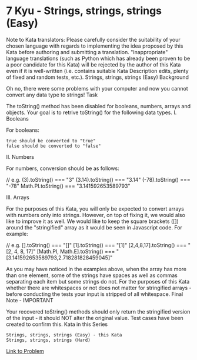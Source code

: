 # 7 Kyu - Strings, strings, strings (Easy)

Note to Kata translators: Please carefully consider the suitability of your chosen language with regards to implementing the idea proposed by this Kata before authoring and submitting a translation. "Inappropriate" language translations (such as Python which has already been proven to be a poor candidate for this Kata) will be rejected by the author of this Kata even if it is well-written (i.e. contains suitable Kata Description edits, plenty of fixed and random tests, etc.).
Strings, strings, strings (Easy)
Background

Oh no, there were some problems with your computer and now you cannot convert any data type to strings!
Task

The toString() method has been disabled for booleans, numbers, arrays and objects. Your goal is to retrive toString() for the following data types.
I. Booleans

For booleans:

    true should be converted to "true"
    false should be converted to "false"

II. Numbers

For numbers, conversion should be as follows:

// e.g.
(3).toString() === "3"
(3.14).toString() === "3.14"
(-78).toString() === "-78"
Math.PI.toString() === "3.141592653589793"

III. Arrays

For the purposes of this Kata, you will only be expected to convert arrays with numbers only into strings. However, on top of fixing it, we would also like to improve it as well. We would like to keep the square brackets ([]) around the "stringified" array as it would be seen in Javascript code. For example:

// e.g.
[].toString() === "[]"
[1].toString() === "[1]"
[2,4,8,17].toString() === "[2, 4, 8, 17]"
[Math.PI, Math.E].toString() === "[3.141592653589793,2.718281828459045]"

As you may have noticed in the examples above, when the array has more than one element, some of the strings have spaces as well as commas separating each item but some strings do not. For the purposes of this Kata whether there are whitespaces or not does not matter for stringified arrays - before conducting the tests your input is stripped of all whitespace.
Final Note - IMPORTANT

Your recovered toString() methods should only return the stringified version of the input - it should NOT alter the original value. Test cases have been created to confirm this.
Kata in this Series

    Strings, strings, strings (Easy) - this Kata
    Strings, strings, strings (Hard)


[Link to Problem](https://www.codewars.com/kata/56d6b921c9ae3fd926000601/train/javascript)